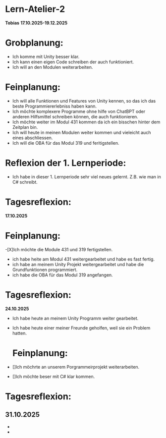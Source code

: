 
# Lern-Atelier-2
**Tobias**
**17.10.2025-19.12.2025**


# Grobplanung:
- Ich komme mit Unity besser klar.
- Ich kann einen eigen Code schreiben der auch funktioniert.
- Ich will an den Modulen weiterarbeiten.


# Feinplanung:
- Ich will alle Funktionen und Features von Unity kennen, so das ich das beste Programmiererlebniss haben kann.
- Ich möchte komplexere Programme ohne hilfe von ChatBPT oder anderen Hilfsmittel schreiben können, die auch funktionieren.
- Ich möchte weiter im Modul 431 kommen da ich ein bisschen hinter dem Zeitplan bin.
- Ich will heute in meinen Modulen weiter kommen und vieleicht auch eines abschliessen.
- Ich will die OBA für das Modul 319  und feritigstellen.


# Reflexion der 1. Lernperiode:
- Ich habe in dieser 1. Lernperiode sehr viel neues gelernt. Z.B. wie man in C# schreibt.


# Tagesreflexion:
**17.10.2025**

 # Feinplanung:
 
-[X]Ich möchte die Module 431 und 319 fertigstellen.

- ich habe heite am Modul 431 weitergearbeitet und habe es fast fertig.
- ich habe an meinem Unity Projekt weitergearbeitet und habe die Grundfunktionen programmiert.
- ich habe die OBA für das Modul 319 angefangen.

# Tagesreflexion:
**24.10.2025**
- Ich habe heute an meinem Unity Programm weiter gearbeitet.
- Ich habe heute einer meiner Freunde geholfen, weil sie ein Problem hatten.


  # Feinplanung:
- []Ich möchrte an unserem Porgrammeirprojekt weiterarbeiten.
- []Ich möchte beser mit C# klar kommen.
  
 # Tagesreflexion:
 **31.10.2025**
 -
 -
 -
 











